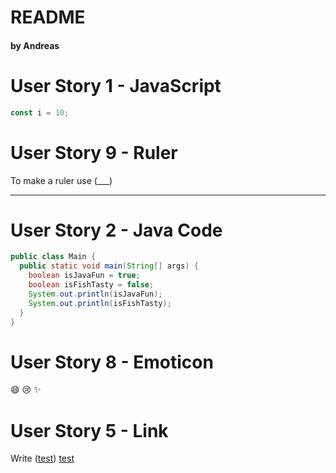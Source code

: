 # README

#### by Andreas

# User Story 1 - JavaScript

```javascript
const i = 10;

```

# User Story 9 - Ruler

To make a ruler use (___)
___

# User Story 2 - Java Code

```java
public class Main {
  public static void main(String[] args) {
    boolean isJavaFun = true;
    boolean isFishTasty = false;    
    System.out.println(isJavaFun);
    System.out.println(isFishTasty);
  }
}
```

# User Story 8 - Emoticon

:smile: :cry: :sparkles:

# User Story 5 - Link

Write ([test](www.test.com))
[test](www.test.com)
